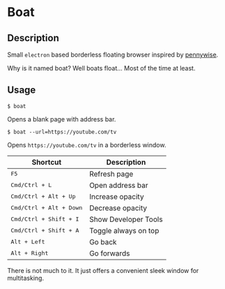 # Boat

## Description

Small `electron` based borderless floating browser inspired by [pennywise](https://github.com/kamranahmedse/pennywise).

Why is it named boat? Well boats float... Most of the time at least.

## Usage 

`$ boat`

Opens a blank page with address bar.

`$ boat --url=https://youtube.com/tv` 

Opens `https://youtube.com/tv` in a borderless window.


| **Shortcut**                       | **Description**                  |
|------------------------------------|----------------------------------|
| <kbd>F5</kbd>                      | Refresh page                     |
| <kbd>Cmd/Ctrl + L</kbd>            | Open address bar                 |
| <kbd>Cmd/Ctrl + Alt + Up</kbd>     | Increase opacity                 |
| <kbd>Cmd/Ctrl + Alt + Down</kbd>   | Decrease opacity                 |
| <kbd>Cmd/Ctrl + Shift + I</kbd>    | Show Developer Tools             |
| <kbd>Cmd/Ctrl + Shift + A</kbd>    | Toggle always on top             |
| <kbd>Alt + Left</kbd>              | Go back                          |
| <kbd>Alt + Right</kbd>             | Go forwards                      |

There is not much to it. It just offers a convenient sleek window for multitasking.

